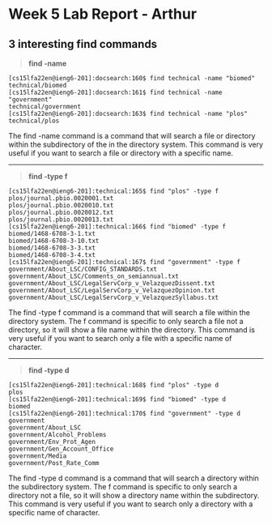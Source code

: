 # Week 5 Lab Report - Arthur
## 3 interesting **find commands**

>**find -name**
```
[cs15lfa22en@ieng6-201]:docsearch:160$ find technical -name "biomed"
technical/biomed
[cs15lfa22en@ieng6-201]:docsearch:161$ find technical -name "government"
technical/government
[cs15lfa22en@ieng6-201]:docsearch:163$ find technical -name "plos"
technical/plos
```  
The find -name command is a command that will search a file or directory within the subdirectory of the in the directory system. This command is very useful  if you want to search a file or directory with a specific name.


---
>**find -type f**
```
[cs15lfa22en@ieng6-201]:technical:165$ find "plos" -type f
plos/journal.pbio.0020001.txt
plos/journal.pbio.0020010.txt
plos/journal.pbio.0020012.txt
plos/journal.pbio.0020013.txt
[cs15lfa22en@ieng6-201]:technical:166$ find "biomed" -type f
biomed/1468-6708-3-1.txt
biomed/1468-6708-3-10.txt
biomed/1468-6708-3-3.txt
biomed/1468-6708-3-4.txt
[cs15lfa22en@ieng6-201]:technical:167$ find "government" -type f
government/About_LSC/CONFIG_STANDARDS.txt
government/About_LSC/Comments_on_semiannual.txt
government/About_LSC/LegalServCorp_v_VelazquezDissent.txt
government/About_LSC/LegalServCorp_v_VelazquezOpinion.txt
government/About_LSC/LegalServCorp_v_VelazquezSyllabus.txt

```
The find -type f command is a command that will search a file within the directory system. The f command is specific to only search a file not a directory, so it will show a file name within the directory. This command is very useful  if you want to search only a file with a specific name of character.

---
>**find -type d**
```
[cs15lfa22en@ieng6-201]:technical:168$ find "plos" -type d
plos
[cs15lfa22en@ieng6-201]:technical:169$ find "biomed" -type d
biomed
[cs15lfa22en@ieng6-201]:technical:170$ find "government" -type d
government
government/About_LSC
government/Alcohol_Problems
government/Env_Prot_Agen
government/Gen_Account_Office
government/Media
government/Post_Rate_Comm
```

The find -type d command is a command that will search a directory within the subdirectory system. The f command is specific to only search a directory not a file, so it will show a directory name within the subdirectory. This command is very useful  if you want to search only a directory with a specific name of character.

